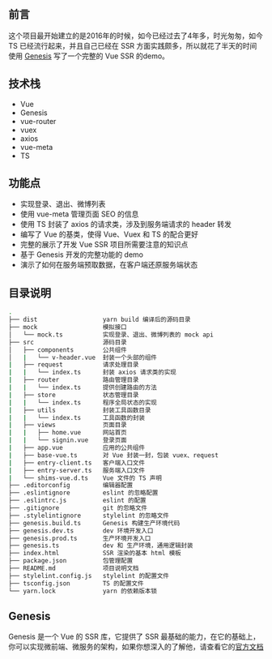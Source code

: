 ## 前言
这个项目最开始建立的是2016年的时候，如今已经过去了4年多，时光匆匆，如今 TS 已经流行起来，并且自己已经在 SSR 方面实践颇多，所以就花了半天的时间使用 [Genesis](https://github.com/fmfe/genesis) 写了一个完整的 Vue SSR 的demo。

## 技术栈
- Vue 
- Genesis 
- vue-router
- vuex
- axios
- vue-meta
- TS

## 功能点
- 实现登录、退出、微博列表
- 使用 vue-meta 管理页面 SEO 的信息
- 使用 TS 封装了 axios 的请求类，涉及到服务端请求的 header 转发
- 编写了 Vue 的基类，使得 Vue、Vuex 和 TS 的配合更好
- 完整的展示了开发 Vue SSR 项目所需要注意的知识点
- 基于 Genesis 开发的完整功能的 demo
- 演示了如何在服务端预取数据，在客户端还原服务端状态

## 目录说明
```bash
.
├── dist                  yarn build 编译后的源码目录
├── mock                  模拟接口
│   └── mock.ts           实现登录、退出、微博列表的 mock api
├── src                   源码目录
│   ├── components        公共组件
│   |   └── v-header.vue  封装一个头部的组件
|   ├── request           请求处理目录
|   |   └── index.ts      封装 axios 请求类的实现
|   ├── router            路由管理目录
|   |   └── index.ts      提供创建路由的方法
|   ├── store             状态管理目录
|   |   └── index.ts      程序全局状态的实现
|   ├── utils             封装工具函数目录
|   |   └── index.ts      工具函数的封装
|   ├── views             页面目录
|   |   ├── home.vue      网站首页
|   |   └── signin.vue    登录页面
|   ├── app.vue           应用的公共组件
|   ├── base-vue.ts       对 Vue 封装一封，包装 vuex、request
|   ├── entry-client.ts   客户端入口文件
|   ├── entry-server.ts   服务端入口文件
|   └── shims-vue.d.ts    Vue 文件的 TS 声明
├── .editorconfig         编辑器配置
├── .eslintignore         eslint 的忽略配置
├── .eslintrc.js          eslint 的配置
├── .gitignore            git 的忽略文件
├── .stylelintignore      stylelint 的忽略文件
├── genesis.build.ts      Genesis 构建生产环境代码
├── genesis.dev.ts        dev 环境开发入口
├── genesis.prod.ts       生产环境开发入口
├── genesis.ts            dev 和 生产环境，通用逻辑封装
├── index.html            SSR 渲染的基本 html 模板
├── package.json          包管理配置
├── README.md             项目说明文档
├── stylelint.config.js   stylelint 的配置文件
├── tsconfig.json         TS 的配置文件
└── yarn.lock             yarn 的依赖版本锁
```

## Genesis
Genesis 是一个 Vue 的 SSR 库，它提供了 SSR 最基础的能力，在它的基础上，你可以实现微前端、微服务的架构，如果你想深入的了解他，请查看它的[官方文档](https://fmfe.github.io/genesis-docs/#%E5%B8%B8%E7%94%A8%E9%93%BE%E6%8E%A5)